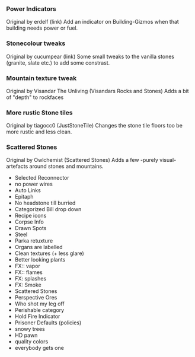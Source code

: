 ### Power Indicators
Original by erdelf (link)
Add an indicator on Building-Gizmos when that building needs power or fuel.

### Stonecolour tweaks
Original by cucumpear (link)
Some small tweaks to the vanilla stones (granite, slate etc.) to add some constrast.

### Mountain texture tweak
Original by Visandar The Unliving (Visandars Rocks and Stones)
Adds a bit of "depth" to rockfaces

### More rustic Stone tiles
Original by tiagocc0 (JustStoneTile)
Changes the stone tile floors too be more rustic and less clean.

### Scattered Stones
Original by Owlchemist (Scattered Stones)
Adds a few -purely visual- artefacts around stones and mountains.


- Selected Reconnector
- no power wires
- Auto Links
- Epitaph
- No headstone till burried
- Categorized Bill drop down
- Recipe icons
- Corpse Info
- Drawn Spots
- Steel
- Parka retuxture
- Organs are labelled
- Clean textures (+ less glare)
- Better looking plants
- FX:: vapor
- FX:: flames
- FX: splashes
- FX: Smoke
- Scattered Stones
- Perspective Ores
- Who shot my leg off
- Perishable category
- Hold Fire Indicator
- Prisoner Defaults (policies)
- snowy trees
- HD pawn
- quality colors
- everybody gets one